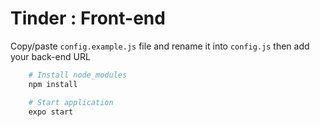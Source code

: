 # Tinder : Front-end

Copy/paste `config.example.js` file and rename it into `config.js` then add your back-end URL


```bash
    # Install node_modules
    npm install
```

```bash
    # Start application
    expo start
```

